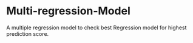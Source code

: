 # Multi-regression-Model
A multiple regression model to check best Regression model for highest prediction score.

